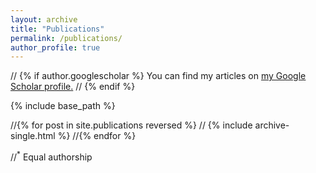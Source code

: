 ```yaml
---
layout: archive
title: "Publications"
permalink: /publications/
author_profile: true
---
```


// {% if author.googlescholar %}
  You can find my articles on <u><a href="{{author.googlescholar}}">my Google Scholar profile</a>.</u>
// {% endif %}

{% include base_path %}

//{% for post in site.publications reversed %}
//  {% include archive-single.html %}
//{% endfor %}

//<sup>*</sup> Equal authorship
